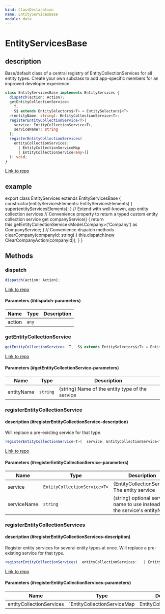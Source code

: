 ```yaml
---
kind: ClassDeclaration
name: EntityServicesBase
module: data
---
```


# EntityServicesBase

## description

Base/default class of a central registry of EntityCollectionServices for all entity types.
Create your own subclass to add app-specific members for an improved developer experience.

```ts
class EntityServicesBase implements EntityServices {
  dispatch(action: Action);
  getEntityCollectionService<
    T,
    S$ extends EntitySelectors$<T> = EntitySelectors$<T>
  >(entityName: string): EntityCollectionService<T>;
  registerEntityCollectionService<T>(
    service: EntityCollectionService<T>,
    serviceName?: string
  );
  registerEntityCollectionServices(
    entityCollectionServices:
      | EntityCollectionServiceMap
      | EntityCollectionService<any>[]
  ): void;
}
```

[Link to repo](https://github.com/ngrx/platform/blob/master/modules/data/src/entity-services/entity-services-base.ts#L36-L151)

## example

export class EntityServices extends EntityServicesBase {
constructor(entityServicesElements: EntityServicesElements) {
super(entityServicesElements);
}
// Extend with well-known, app entity collection services
// Convenience property to return a typed custom entity collection service
get companyService() {
return this.getEntityCollectionService<Model.Company>('Company') as CompanyService;
}
// Convenience dispatch methods
clearCompany(companyId: string) {
this.dispatch(new ClearCompanyAction(companyId));
}
}

## Methods

### dispatch

```ts
dispatch(action: Action);
```

[Link to repo](https://github.com/ngrx/platform/blob/master/modules/data/src/entity-services/entity-services-base.ts#L80-L82)

#### Parameters (#dispatch-parameters)

| Name   | Type  | Description |
| ------ | ----- | ----------- |
| action | `any` |             |

### getEntityCollectionService

```ts
getEntityCollectionService<  T,  S$ extends EntitySelectors$<T> = EntitySelectors$<T> >(entityName: string): EntityCollectionService<T>;
```

[Link to repo](https://github.com/ngrx/platform/blob/master/modules/data/src/entity-services/entity-services-base.ts#L103-L113)

#### Parameters (#getEntityCollectionService-parameters)

| Name       | Type     | Description                                     |
| ---------- | -------- | ----------------------------------------------- |
| entityName | `string` | {string} Name of the entity type of the service |

### registerEntityCollectionService

#### description (#registerEntityCollectionService-description)

Will replace a pre-existing service for that type.

```ts
registerEntityCollectionService<T>(  service: EntityCollectionService<T>,  serviceName?: string );
```

[Link to repo](https://github.com/ngrx/platform/blob/master/modules/data/src/entity-services/entity-services-base.ts#L120-L125)

#### Parameters (#registerEntityCollectionService-parameters)

| Name        | Type                         | Description                                                               |
| ----------- | ---------------------------- | ------------------------------------------------------------------------- |
| service     | `EntityCollectionService<T>` | {EntityCollectionService} The entity service                              |
| serviceName | `string`                     | {string} optional service name to use instead of the service's entityName |

### registerEntityCollectionServices

#### description (#registerEntityCollectionServices-description)

Register entity services for several entity types at once.
Will replace a pre-existing service for that type.

```ts
registerEntityCollectionServices(  entityCollectionServices:   | EntityCollectionServiceMap   | EntityCollectionService<any>[] ): void;
```

[Link to repo](https://github.com/ngrx/platform/blob/master/modules/data/src/entity-services/entity-services-base.ts#L133-L150)

#### Parameters (#registerEntityCollectionServices-parameters)

| Name                     | Type                                                          | Description                 |
| ------------------------ | ------------------------------------------------------------- | --------------------------- |
| entityCollectionServices | `EntityCollectionServiceMap | EntityCollectionService<any>[]` | {EntityCollectionServiceMap | EntityCollectionService<any>[]} |
